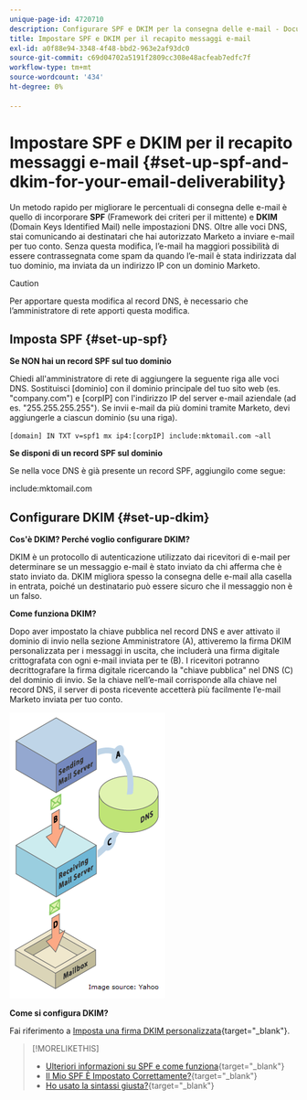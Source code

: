 ```yaml
---
unique-page-id: 4720710
description: Configurare SPF e DKIM per la consegna delle e-mail - Documenti Marketo - Documentazione del prodotto
title: Impostare SPF e DKIM per il recapito messaggi e-mail
exl-id: a0f88e94-3348-4f48-bbd2-963e2af93dc0
source-git-commit: c69d04702a5191f2809cc308e48acfeab7edfc7f
workflow-type: tm+mt
source-wordcount: '434'
ht-degree: 0%

---
```


# Impostare SPF e DKIM per il recapito messaggi e-mail {#set-up-spf-and-dkim-for-your-email-deliverability}

Un metodo rapido per migliorare le percentuali di consegna delle e-mail è quello di incorporare **SPF** (Framework dei criteri per il mittente) e **DKIM** (Domain Keys Identified Mail) nelle impostazioni DNS. Oltre alle voci DNS, stai comunicando ai destinatari che hai autorizzato Marketo a inviare e-mail per tuo conto. Senza questa modifica, l’e-mail ha maggiori possibilità di essere contrassegnata come spam da quando l’e-mail è stata indirizzata dal tuo dominio, ma inviata da un indirizzo IP con un dominio Marketo.

>[!CAUTION]
>
>Per apportare questa modifica al record DNS, è necessario che l’amministratore di rete apporti questa modifica.

## Imposta SPF {#set-up-spf}

**Se NON hai un record SPF sul tuo dominio**

Chiedi all&#39;amministratore di rete di aggiungere la seguente riga alle voci DNS. Sostituisci [dominio] con il dominio principale del tuo sito web (es. &quot;company.com&quot;) e [corpIP] con l&#39;indirizzo IP del server e-mail aziendale (ad es. &quot;255.255.255.255&quot;). Se invii e-mail da più domini tramite Marketo, devi aggiungerle a ciascun dominio (su una riga).

`[domain] IN TXT v=spf1 mx ip4:[corpIP] include:mktomail.com ~all`

**Se disponi di un record SPF sul dominio**

Se nella voce DNS è già presente un record SPF, aggiungilo come segue:

include:mktomail.com

## Configurare DKIM {#set-up-dkim}

**Cos&#39;è DKIM? Perché voglio configurare DKIM?**

DKIM è un protocollo di autenticazione utilizzato dai ricevitori di e-mail per determinare se un messaggio e-mail è stato inviato da chi afferma che è stato inviato da. DKIM migliora spesso la consegna delle e-mail alla casella in entrata, poiché un destinatario può essere sicuro che il messaggio non è un falso.

**Come funziona DKIM?**

Dopo aver impostato la chiave pubblica nel record DNS e aver attivato il dominio di invio nella sezione Amministratore (A), attiveremo la firma DKIM personalizzata per i messaggi in uscita, che includerà una firma digitale crittografata con ogni e-mail inviata per te (B). I ricevitori potranno decrittografare la firma digitale ricercando la &quot;chiave pubblica&quot; nel DNS (C) del dominio di invio. Se la chiave nell’e-mail corrisponde alla chiave nel record DNS, il server di posta ricevente accetterà più facilmente l’e-mail Marketo inviata per tuo conto.

![](assets/image2015-1-12-13-3a56-3a55.png)

**Come si configura DKIM?**

Fai riferimento a [Imposta una firma DKIM personalizzata](/help/marketo/product-docs/email-marketing/deliverability/set-up-a-custom-dkim-signature.md){target="_blank"}.

>[!MORELIKETHIS]
>
>* [Ulteriori informazioni su SPF e come funziona](http://www.open-spf.org/Introduction/){target="_blank"}
>* [Il Mio SPF È Impostato Correttamente?](https://www.kitterman.com/spf/validate.html){target="_blank"}
>* [Ho usato la sintassi giusta?](http://www.open-spf.org/SPF_Record_Syntax/){target="_blank"}

